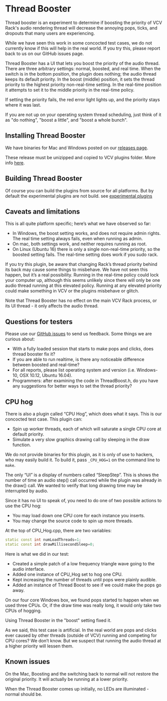 # Thread Booster

Thread booster is an experiment to determine if boosting the priority of VCV Rack's audio rendering thread will decrease the annoying pops, ticks, and dropouts that many users are experiencing.

While we have seen this work in some concocted test cases, we do not currently know if this will help in the real world. If you try this, please report back to us on our GitHub issues page.

Thread Booster has a UI that lets you boost the priority of the audio thread. There are three arbitrary settings: normal, boosted, and real time. When the switch is in the bottom position, the plugin does nothing; the audio thread keeps its default priority. In the boost (middle) position, it sets the thread priority to the highest priority non-real-time setting. In the real-time position it attempts to set it to the middle priority in the real-time policy.

If setting the priority fails, the red error light lights up, and the priority stays where it was last.

If you are not up on your operating system thread scheduling, just think of it as "do nothing", "boost a little", and "boost a whole bunch".

## Installing Thread Booster

We have binaries for Mac and Windows posted on our [releases page](https://github.com/squinkylabs/SquinkyVCV/releases).

These release must be unizipped and copied to VCV plugins folder. More info [here](installing-binaries.md).

## Building Thread Booster

Of course you can build the plugins from source for all platforms. But by default the experimental plugins are not build. see [experimental plugins](experimental.md)

## Caveats and limitations

This is all quite platform specific; here’s what we have observed so far:

* In Windows, the boost setting works, and does not require admin rights. The real time setting always fails, even when running as admin.
* On mac, both settings work, and neither requires running as root.
* On Linux (Ubuntu 16) there is only a single non-real-time priority, so the boosted setting fails. The real-time setting does work if you sudo rack.

If you try this plugin, be aware that changing Rack’s thread priority behind its back may cause some things to misbehave. We have not seen this happen, but it’s a real possibility. Running in the real-time policy could lock your computer up, although this seems unlikely since there will only be one audio thread running at this elevated policy. Running at any elevated priority could make something in VCV or the plugins misbehave or glitch.

Note that Thread Booster has no effect on the main VCV Rack process, or its UI thread - it only affects the audio thread.

## Questions for testers

Please use our [GitHub issues](https://github.com/squinkylabs/SquinkyVCV/issues) to send us feedback. Some things we are curious about:

* With a fully loaded session that starts to make pops and clicks, does thread booster fix it?
* If you are able to run realtime, is there any noticeable difference between boosted and real-time?
* For all reports, please list operating system and version (i.e. Windows-10, OSX 10.12, Ubuntu 16.04).
* Programmers: after examining the code in ThreadBoost.h, do you have any suggestions for better ways to set the thread priority?

## CPU hog

There is also a plugin called “CPU Hog”, which does what it says. This is our concocted test case. This plugin can:

* Spin up worker threads, each of which will saturate a single CPU core at default priority.
* Simulate a very slow graphics drawing call by sleeping in the draw function.

We do not provide binaries for this plugin, as it is only of use to hackers, who may easily build it. To build it, pass `_CPU_HOG=1` on the command line to `make`. 

The only “UI” is a display of numbers called “SleepStep”. This is shows the number of time an audio step() call occurred while the plugin was already in the draw() call. We wanted to verify that long drawing time may be interrupted by audio.

Since it has no UI to speak of, you need to do one of two possible actions to use the CPU hog:

* You may load down one CPU core for each instance you  inserts.
* You may change the source code to spin up more threads.

 At the top of CPU_Hog.cpp, there are two variables:

```c++
static const int numLoadThreads=1;
static const int drawMillisecondSleep=0;
```

Here is what we did in our test:

* Created a simple patch of a low frequency triangle wave going to the audio interface.
* Added one instance of CPU_Hog set to hog one CPU.
* Kept increasing the number of threads until pops were plainly audible.
* Added an instance of Thread Boost to see if we could make the pops go away.

On our four core Windows box, we found pops started to happen when we used three CPUs. Or, if the draw time was really long, it would only take two CPUs of hogging.

Using Thread Booster in the "boost" setting fixed it.

As we said, this test case is artificial. In the real world are pops and clicks ever caused by other threads (outside of VCV) running and competing for CPU cores? We don’t know. But we suspect that running the audio thread at a higher priority will lessen them.

## Known issues

On the Mac, Boosting and the switching back to normal will not restore the original priority. It will actually be running at a lower priority.

When the Thread Booster comes up initially, no LEDs are illuminated - normal should be.